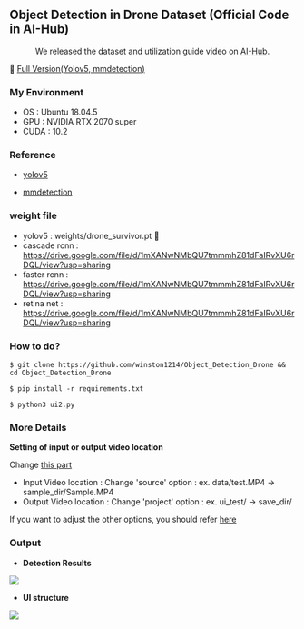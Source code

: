 ## Object Detection in Drone Dataset (Official Code in AI-Hub)

<p align="center">
  We released the dataset and utilization guide video on <a href='https://aihub.or.kr/aihubdata/data/view.do?currMenu=115&topMenu=100'>AI-Hub</a>.
</p>

🎁 <a href='https://github.com/AICT-CVAI/Object-Detection-Drone'>Full Version(Yolov5, mmdetection)</a>

### My Environment
- OS : Ubuntu 18.04.5
- GPU : NVIDIA RTX 2070 super
- CUDA : 10.2

### Reference
- <a href='https://github.com/ultralytics/yolov5'>yolov5</a>

- <a href='https://github.com/open-mmlab/mmdetection'>mmdetection</a>



### weight file

- yolov5 : weights/drone_survivor.pt 🥇
- cascade rcnn : https://drive.google.com/file/d/1mXANwNMbQU7tmmmhZ81dFaIRvXU6rDQL/view?usp=sharing
- faster rcnn : https://drive.google.com/file/d/1mXANwNMbQU7tmmmhZ81dFaIRvXU6rDQL/view?usp=sharing
- retina net : https://drive.google.com/file/d/1mXANwNMbQU7tmmmhZ81dFaIRvXU6rDQL/view?usp=sharing


### How to do?

```
$ git clone https://github.com/winston1214/Object_Detection_Drone && cd Object_Detection_Drone
```
```
$ pip install -r requirements.txt
```
```
$ python3 ui2.py
```

### More Details

**Setting of input or output video location**

 Change <a href='https://github.com/winston1214/Object_Detection_Drone/blob/be4c2cf414967539286af7a284015500cf57946f/ui2.py#L63'>this part</a>
  - Input Video location : Change 'source' option :   ex. data/test.MP4 -> sample_dir/Sample.MP4
  - Output Video location : Change 'project' option :   ex. ui_test/ -> save_dir/

If you want to adjust the other options, you should refer <a href='https://github.com/winston1214/Object_Detection_Drone/blob/be4c2cf414967539286af7a284015500cf57946f/detect.py#L154'>here</a>

### Output

- **Detection Results**

<img src='https://user-images.githubusercontent.com/47775179/111962407-9a1c3700-8b35-11eb-9ed4-a3bdb1f0abb6.png'></src>


- **UI structure**

<img src='https://user-images.githubusercontent.com/47775179/111962311-82dd4980-8b35-11eb-9487-14093fe78982.png'></img>


